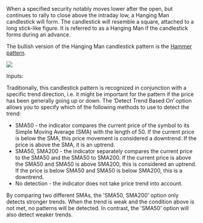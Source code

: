 When a specified security notably moves lower after the open, but continues to rally to close above the intraday low, a Hanging Man candlestick will form. The candlestick will resemble a square, attached to a long stick-like figure. It is referred to as a Hanging Man if the candlestick forms during an advance.

The bullish version of the Hanging Man candlestick pattern is the [Hammer pattern](https://www.tradingview.com/chart/?solution=43000583775).

![](https://s3.amazonaws.com/cdn.freshdesk.com/data/helpdesk/attachments/production/43140655506/original/0moNs39yNmtKHcs1p_YlEP7Pz2Xiq2n3xQ.png?1594049263)

Inputs:

Traditionally, this candlestick pattern is recognized in conjunction with a specific trend direction, i.e. it might be important for the pattern if the price has been generally going up or down. The ‘Detect Trend Based On’ option allows you to specify which of the following methods to use to detect the trend:

-   SMA50 - the indicator compares the current price of the symbol to its Simple Moving Average (SMA) with the length of 50. If the current price is below the SMA, this price movement is considered a downtrend. If the price is above the SMA, it is an uptrend.
-   SMA50, SMA200 - the indicator separately compares the current price to the SMA50 and the SMA50 to SMA200. If the current price is above the SMA50 and SMA50 is above SMA200, this is considered an uptrend. If the price is below SMA50 and SMA50 is below SMA200, this is a downtrend.
-   No detection - the indicator does not take price trend into account.

By comparing two different SMAs, the 'SMA50, SMA200' option only detects stronger trends. When the trend is weak and the condition above is not met, no patterns will be detected. In contrast, the 'SMA50' option will also detect weaker trends.